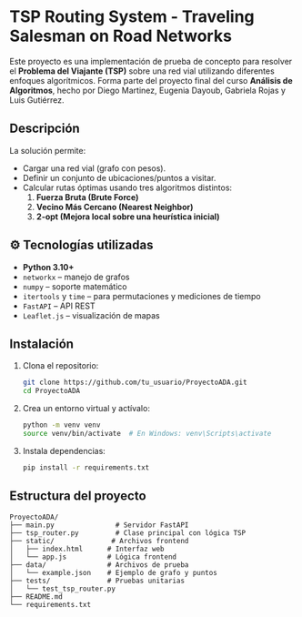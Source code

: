 # TSP Routing System - Traveling Salesman on Road Networks

Este proyecto es una implementación de prueba de concepto para resolver el **Problema del Viajante (TSP)** sobre una red vial utilizando diferentes enfoques algorítmicos. Forma parte del proyecto final del curso **Análisis de Algoritmos**, hecho por Diego Martinez, Eugenia Dayoub, Gabriela Rojas y Luis Gutiérrez.

## Descripción

La solución permite:
- Cargar una red vial (grafo con pesos).
- Definir un conjunto de ubicaciones/puntos a visitar.
- Calcular rutas óptimas usando tres algoritmos distintos:
  1. **Fuerza Bruta (Brute Force)**
  2. **Vecino Más Cercano (Nearest Neighbor)**
  3. **2-opt (Mejora local sobre una heurística inicial)**

## ⚙️ Tecnologías utilizadas

- **Python 3.10+**
- `networkx` – manejo de grafos
- `numpy` – soporte matemático
- `itertools` y `time` – para permutaciones y mediciones de tiempo
- `FastAPI` – API REST
- `Leaflet.js` – visualización de mapas

## Instalación

1. Clona el repositorio:
   ```bash
   git clone https://github.com/tu_usuario/ProyectoADA.git
   cd ProyectoADA
   ```

2. Crea un entorno virtual y actívalo:
   ```bash
   python -m venv venv
   source venv/bin/activate  # En Windows: venv\Scripts\activate
   ```

3. Instala dependencias:
   ```bash
   pip install -r requirements.txt
   ```

## Estructura del proyecto

```
ProyectoADA/
├── main.py               # Servidor FastAPI
├── tsp_router.py         # Clase principal con lógica TSP
├── static/              # Archivos frontend
│   ├── index.html      # Interfaz web
│   └── app.js          # Lógica frontend
├── data/               # Archivos de prueba
│   └── example.json    # Ejemplo de grafo y puntos
├── tests/              # Pruebas unitarias
│   └── test_tsp_router.py
├── README.md
└── requirements.txt
```
